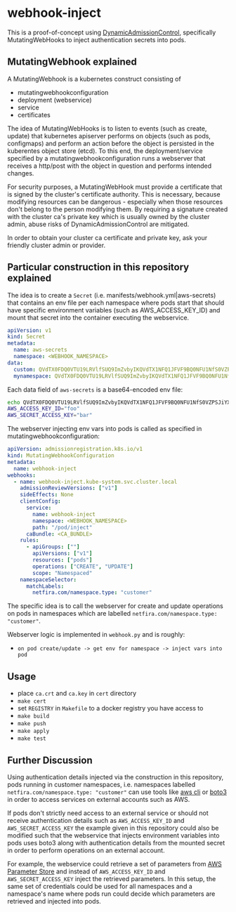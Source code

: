 # webhook-inject
This is a proof-of-concept using [DynamicAdmissionControl](https://kubernetes.io/docs/reference/access-authn-authz/extensible-admission-controllers/), specifically MutatingWebHooks to inject authentication secrets into pods.

## MutatingWebhook explained
A MutatingWebhook is a kubernetes construct consisting of
- mutatingwebhookconfiguration
- deployment (webservice)
- service
- certificates

The idea of MutatingWebHooks is to listen to events (such as create, update) that kubernetes apiserver performs on objects (such as pods, configmaps) and perform an action before the object is persisted in the kuberentes object store (etcd). To this end, the deployment/service specified by a mutatingwebhookconfiguration runs a webserver that receives a http/post with the object in question and performs intended changes. 

For security purposes, a MutatingWebHook must provide a certificate that is signed by the cluster's certificate authority. This is necessary, because modifying resources can be dangerous - especially when those resources don't belong to the person modifying them. By requiring a signature created with the cluster ca's private key which is usually owned by the cluster admin, abuse risks of DynamicAdmissionControl are mitigated. 

In order to obtain your cluster ca certificate and private key, ask your friendly cluster admin or provider.

## Particular construction in this repository explained
The idea is to create a `Secret` (i.e. manifests/webhook.yml|aws-secrets) that contains an env file per each namespace where pods start that should have specific environment variables (such as AWS_ACCESS_KEY_ID) and mount that secret into the container executing the webservice.
```yaml
apiVersion: v1
kind: Secret
metadata:
  name: aws-secrets
  namespace: <WEBHOOK_NAMESPACE>
data:
  custom: QVdTX0FDQ0VTU19LRVlfSUQ9ImZvbyIKQVdTX1NFQ1JFVF9BQ0NFU1NfS0VZPSJiYXIiCg==
  mynamespace: QVdTX0FDQ0VTU19LRVlfSUQ9ImZvbyIKQVdTX1NFQ1JFVF9BQ0NFU1NfS0VZPSJiYXIiCg==
```

Each data field of `aws-secrets` is a base64-encoded env file:
```bash
echo QVdTX0FDQ0VTU19LRVlfSUQ9ImZvbyIKQVdTX1NFQ1JFVF9BQ0NFU1NfS0VZPSJiYXIiCg | base64 -d
AWS_ACCESS_KEY_ID="foo"
AWS_SECRET_ACCESS_KEY="bar"
```

The webserver injecting env vars into pods is called as specified in mutatingwebhookconfiguration:
```yaml
apiVersion: admissionregistration.k8s.io/v1
kind: MutatingWebhookConfiguration
metadata:
  name: webhook-inject
webhooks:
  - name: webhook-inject.kube-system.svc.cluster.local
    admissionReviewVersions: ["v1"]
    sideEffects: None
    clientConfig:
      service:
        name: webhook-inject
        namespace: <WEBHOOK_NAMESPACE>
        path: "/pod/inject"
      caBundle: <CA_BUNDLE>
    rules:
      - apiGroups: [""]
        apiVersions: ["v1"]
        resources: ["pods"]
        operations: ["CREATE", "UPDATE"]
        scope: "Namespaced"
    namespaceSelector:
      matchLabels:
        netfira.com/namespace.type: "customer"
```
The specific idea is to call the webserver for create and update operations on pods in namespaces which are labelled `netfira.com/namespace.type: "customer"`.

Webserver logic is implemented in `webhook.py` and is roughly:
- `on pod create/update -> get env for namespace -> inject vars into pod`


## Usage
- place `ca.crt` and `ca.key` in `cert` directory
- `make cert`
- set `REGISTRY` in `Makefile` to a docker registry you have access to
- `make build`
- `make push`
- `make apply`
- `make test`


## Further Discussion
Using authentication details injected via the construction in this repository, pods running in customer namespaces, i.e. namespaces labelled `netfira.com/namespace.type: "customer"` can use tools like [aws cli](https://docs.aws.amazon.com/cli/v1/userguide/cli-configure-envvars.html) or [boto3](https://boto3.amazonaws.com/v1/documentation/api/latest/guide/quickstart.html#configuration) in order to access services on external accounts such as AWS.

If pods don't strictly need access to an external service or should not receive authentication details such as `AWS_ACCESS_KEY_ID` and `AWS_SECRET_ACCESS_KEY` the example given in this repository could also be modified such that the webservice that injects environment variables into pods uses boto3 along with authentication details from the mounted secret in order to perform operations on an external account.

For example, the webservice could retrieve a set of parameters from [AWS Parameter Store](https://docs.aws.amazon.com/systems-manager/latest/userguide/systems-manager-parameter-store.html) and instead of `AWS_ACCESS_KEY_ID` and `AWS_SECRET_ACCESS_KEY` inject the retrieved parameters. In this setup, the same set of credentials could be used for all namespaces and a namespace's name where pods run could decide which parameters are retrieved and injected into pods.
